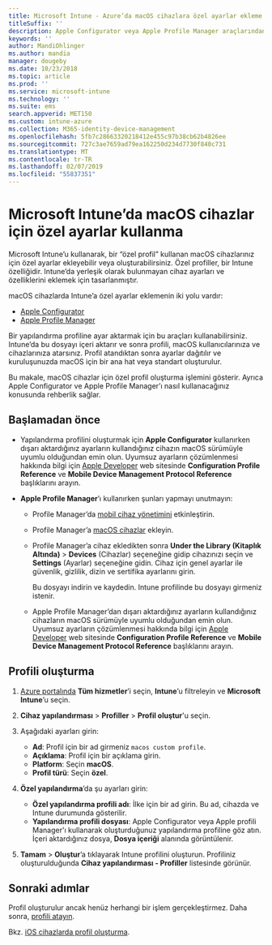 ```yaml
---
title: Microsoft Intune - Azure’da macOS cihazlara özel ayarlar ekleme | Microsoft Docs
titleSuffix: ''
description: Apple Configurator veya Apple Profile Manager araçlarından macOS ayarlarını dışarı aktarın ve daha sonra bu ayarları Microsoft Intune’a aktarın. Bu ayarlar macOS cihazlarda özel ayar ve özellikler oluşturabilir, kullanabilir ve denetleyebilir. Daha sonra bu özel profil, bir ana hat veya standart oluşturmak için kuruluşunuzdaki macOS cihazlara atanabilir veya dağıtılabilir.
keywords: ''
author: MandiOhlinger
ms.author: mandia
manager: dougeby
ms.date: 10/23/2018
ms.topic: article
ms.prod: ''
ms.service: microsoft-intune
ms.technology: ''
ms.suite: ems
search.appverid: MET150
ms.custom: intune-azure
ms.collection: M365-identity-device-management
ms.openlocfilehash: 5fb7c28663320218412e455c97b38cb62b4826ee
ms.sourcegitcommit: 727c3ae7659ad79ea162250d234d7730f840c731
ms.translationtype: MT
ms.contentlocale: tr-TR
ms.lasthandoff: 02/07/2019
ms.locfileid: "55837351"
---
```

# <a name="use-custom-settings-for-macos-devices-in-microsoft-intune"></a>Microsoft Intune’da macOS cihazlar için özel ayarlar kullanma

Microsoft Intune’u kullanarak, bir “özel profil” kullanan macOS cihazlarınız için özel ayarlar ekleyebilir veya oluşturabilirsiniz. Özel profiller, bir Intune özelliğidir. Intune’da yerleşik olarak bulunmayan cihaz ayarları ve özelliklerini eklemek için tasarlanmıştır.

macOS cihazlarda Intune’a özel ayarlar eklemenin iki yolu vardır:

- [Apple Configurator](https://itunes.apple.com/app/apple-configurator-2/id1037126344?mt=12)
- [Apple Profile Manager](https://support.apple.com/profile-manager)

Bir yapılandırma profiline ayar aktarmak için bu araçları kullanabilirsiniz. Intune’da bu dosyayı içeri aktarır ve sonra profili, macOS kullanıcılarınıza ve cihazlarınıza atarsınız. Profil atandıktan sonra ayarlar dağıtılır ve kuruluşunuzda macOS için bir ana hat veya standart oluşturulur.

Bu makale, macOS cihazlar için özel profil oluşturma işlemini gösterir. Ayrıca Apple Configurator ve Apple Profile Manager’ı nasıl kullanacağınız konusunda rehberlik sağlar.

## <a name="before-you-begin"></a>Başlamadan önce

- Yapılandırma profilini oluşturmak için **Apple Configurator** kullanırken dışarı aktardığınız ayarların kullandığınız cihazın macOS sürümüyle uyumlu olduğundan emin olun. Uyumsuz ayarların çözümlenmesi hakkında bilgi için [Apple Developer](https://developer.apple.com/) web sitesinde **Configuration Profile Reference** ve **Mobile Device Management Protocol Reference** başlıklarını arayın.

- **Apple Profile Manager**’ı kullanırken şunları yapmayı unutmayın:

  - Profile Manager’da [mobil cihaz yönetimini](https://help.apple.com/serverapp/mac/5.7/#/apd05B9B761-D390-4A75-9251-E9AD29A61D0C) etkinleştirin.
  - Profile Manager’a [macOS cihazlar](https://help.apple.com/profilemanager/mac/5.7/#/pm9onzap1984) ekleyin.
  - Profile Manager’a cihaz ekledikten sonra **Under the Library (Kitaplık Altında)** > **Devices** (Cihazlar) seçeneğine gidip cihazınızı seçin ve **Settings** (Ayarlar) seçeneğine gidin. Cihaz için genel ayarlar ile güvenlik, gizlilik, dizin ve sertifika ayarlarını girin.

    Bu dosyayı indirin ve kaydedin. Intune profilinde bu dosyayı girmeniz istenir. 

  - Apple Profile Manager’dan dışarı aktardığınız ayarların kullandığınız cihazların macOS sürümüyle uyumlu olduğundan emin olun. Uyumsuz ayarların çözümlenmesi hakkında bilgi için [Apple Developer](https://developer.apple.com/) web sitesinde **Configuration Profile Reference** ve **Mobile Device Management Protocol Reference** başlıklarını arayın.

## <a name="create-the-profile"></a>Profili oluşturma

1. [Azure portalında](https://portal.azure.com) **Tüm hizmetler**’i seçin, **Intune**’u filtreleyin ve **Microsoft Intune**’u seçin.
2. **Cihaz yapılandırması** > **Profiller** > **Profil oluştur**'u seçin.
3. Aşağıdaki ayarları girin:

    - **Ad**: Profil için bir ad girmeniz `macos custom profile`.
    - **Açıklama**: Profil için bir açıklama girin.
    - **Platform**: Seçin **macOS**.
    - **Profil türü**: Seçin **özel**.

4. **Özel yapılandırma**’da şu ayarları girin:

    - **Özel yapılandırma profili adı**: İlke için bir ad girin. Bu ad, cihazda ve Intune durumunda gösterilir.
    - **Yapılandırma profili dosyası**: Apple Configurator veya Apple profili Manager'ı kullanarak oluşturduğunuz yapılandırma profiline göz atın. İçeri aktardığınız dosya, **Dosya içeriği** alanında görüntülenir.

5. **Tamam** > **Oluştur**’a tıklayarak Intune profilini oluşturun. Profiliniz oluşturulduğunda **Cihaz yapılandırması - Profiller** listesinde görünür.

## <a name="next-steps"></a>Sonraki adımlar

Profil oluşturulur ancak henüz herhangi bir işlem gerçekleştirmez. Daha sonra, [profili atayın](device-profile-assign.md).

Bkz. [iOS cihazlarda profil oluşturma](custom-settings-ios.md).

